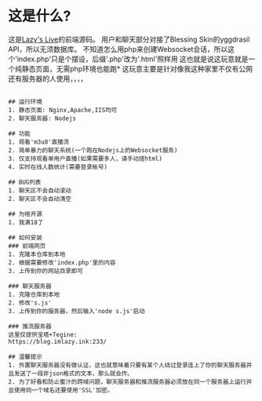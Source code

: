 # 这是什么?
这是[Lazy's Live](https://live.lazy.ink)的前端源码。
用户和聊天部分对接了Blessing Skin的yggdrasil API，所以无须数据库。
不知道怎么用php来创建Websocket会话，所以这个'index.php'只是个摆设，后缀'.php'改为'.html'照样用
这也就是说这玩意就是一个纯静态页面，无需php环境也能跑*
这玩意主要是针对像我这种家里不仅有公网还有服务器的人使用，，，，
~~~应该没多少人会对这个东西感兴趣吧，毕竟写得跟个屎山一样~~~

## 运行环境
1. 静态页面: Nginx,Apache,IIS均可
2. 聊天服务器: Nodejs

## 功能
1. 观看'm3u8'直播流
2. 简单暴力的聊天系统(一个跑在Nodejs上的Websocket服务)
3. 仅支持观看单用户直播(如果需要多人，请手动搓html)
4. 实时在线人数统计(需要登录帐号)

## BUG列表
1. 聊天区不会自动滚动
2. 聊天区不会自动清空

## 为啥开源
1. 我满18了

## 如何安装
### 前端网页
1. 克隆本仓库到本地
2. 根据需要修改'index.php'里的内容
3. 上传到你的网站目录即可

### 聊天服务器
1. 克隆仓库到本地
2. 修改's.js'
3. 上传到你的服务器，然后输入'node s.js'启动

### 推流服务器
这里仅提供宝塔+Tegine:
https://blog.imlazy.ink:233/

## 温馨提示
1. 外置聊天服务器没有做认证，这也就意味着只要有某个人绕过登录连上了你的聊天服务器并且发送了一段非json格式的文本，那么就会炸。
2. 为了好看和防止蜜汁的跨域问题，聊天服务器和推流服务器必须放在同一个服务器上运行并且使用同一个域名还要使用'SSL'加密。